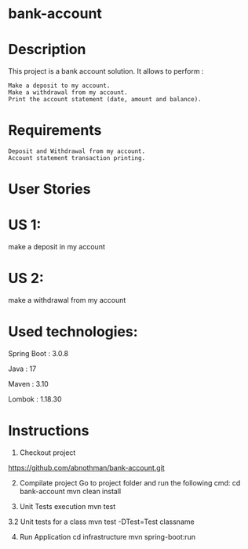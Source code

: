 # bank-account

# Description
This project is a bank account solution. It allows to perform :

	Make a deposit to my account.
	Make a withdrawal from my account.
	Print the account statement (date, amount and balance).


# Requirements
	Deposit and Withdrawal from my account.
	Account statement transaction printing.

# User Stories

# US 1:
make a deposit in my account

# US 2:
make a withdrawal from my account

# Used technologies:
Spring Boot : 3.0.8

Java : 17

Maven : 3.10

Lombok : 1.18.30

# Instructions
1. Checkout project

https://github.com/abnothman/bank-account.git

2. Compilate project
Go to project folder and run the following cmd:
cd bank-account
mvn clean install


3. Unit Tests execution
mvn test

3.2 Unit tests for a class
mvn test -DTest=Test classname

4. Run Application
cd infrastructure
mvn spring-boot:run






